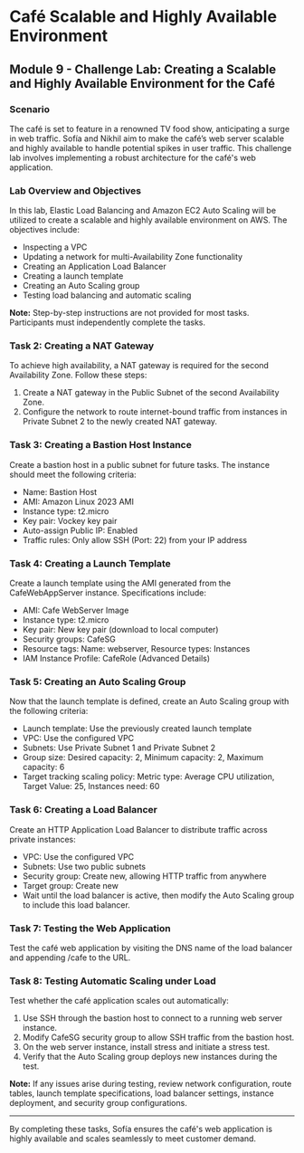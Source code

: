 # Café Scalable and Highly Available Environment

## Module 9 - Challenge Lab: Creating a Scalable and Highly Available Environment for the Café

### Scenario
The café is set to feature in a renowned TV food show, anticipating a surge in web traffic. Sofía and Nikhil aim to make the café’s web server scalable and highly available to handle potential spikes in user traffic. This challenge lab involves implementing a robust architecture for the café's web application.

### Lab Overview and Objectives
In this lab, Elastic Load Balancing and Amazon EC2 Auto Scaling will be utilized to create a scalable and highly available environment on AWS. The objectives include:

- Inspecting a VPC
- Updating a network for multi-Availability Zone functionality
- Creating an Application Load Balancer
- Creating a launch template
- Creating an Auto Scaling group
- Testing load balancing and automatic scaling

**Note:** Step-by-step instructions are not provided for most tasks. Participants must independently complete the tasks.

### Task 2: Creating a NAT Gateway
To achieve high availability, a NAT gateway is required for the second Availability Zone. Follow these steps:

1. Create a NAT gateway in the Public Subnet of the second Availability Zone.
2. Configure the network to route internet-bound traffic from instances in Private Subnet 2 to the newly created NAT gateway.

### Task 3: Creating a Bastion Host Instance
Create a bastion host in a public subnet for future tasks. The instance should meet the following criteria:

- Name: Bastion Host
- AMI: Amazon Linux 2023 AMI
- Instance type: t2.micro
- Key pair: Vockey key pair
- Auto-assign Public IP: Enabled
- Traffic rules: Only allow SSH (Port: 22) from your IP address

### Task 4: Creating a Launch Template
Create a launch template using the AMI generated from the CafeWebAppServer instance. Specifications include:

- AMI: Cafe WebServer Image
- Instance type: t2.micro
- Key pair: New key pair (download to local computer)
- Security groups: CafeSG
- Resource tags: Name: webserver, Resource types: Instances
- IAM Instance Profile: CafeRole (Advanced Details)

### Task 5: Creating an Auto Scaling Group
Now that the launch template is defined, create an Auto Scaling group with the following criteria:

- Launch template: Use the previously created launch template
- VPC: Use the configured VPC
- Subnets: Use Private Subnet 1 and Private Subnet 2
- Group size: Desired capacity: 2, Minimum capacity: 2, Maximum capacity: 6
- Target tracking scaling policy: Metric type: Average CPU utilization, Target Value: 25, Instances need: 60

### Task 6: Creating a Load Balancer
Create an HTTP Application Load Balancer to distribute traffic across private instances:

- VPC: Use the configured VPC
- Subnets: Use two public subnets
- Security group: Create new, allowing HTTP traffic from anywhere
- Target group: Create new
- Wait until the load balancer is active, then modify the Auto Scaling group to include this load balancer.

### Task 7: Testing the Web Application
Test the café web application by visiting the DNS name of the load balancer and appending /cafe to the URL.

### Task 8: Testing Automatic Scaling under Load
Test whether the café application scales out automatically:

1. Use SSH through the bastion host to connect to a running web server instance.
2. Modify CafeSG security group to allow SSH traffic from the bastion host.
3. On the web server instance, install stress and initiate a stress test.
4. Verify that the Auto Scaling group deploys new instances during the test.

**Note:** If any issues arise during testing, review network configuration, route tables, launch template specifications, load balancer settings, instance deployment, and security group configurations.

---

By completing these tasks, Sofía ensures the café's web application is highly available and scales seamlessly to meet customer demand.
